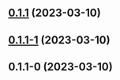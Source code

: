## [0.1.1](https://github.com/mageAoe/test-version/compare/v0.1.1-1...v0.1.1) (2023-03-10)



## [0.1.1-1](https://github.com/mageAoe/test-version/compare/v0.1.1-0...v0.1.1-1) (2023-03-10)



## 0.1.1-0 (2023-03-10)



